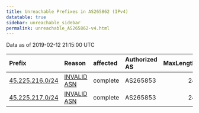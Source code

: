 ```yaml
---
title: Unreachable Prefixes in AS265862 (IPv4)
datatable: true
sidebar: unreachable_sidebar
permalink: unreachable_AS265862-v4.html
---
```


Data as of 2019-02-12 21:15:00 UTC


<div class="datatable-begin"></div>

| Prefix                                                   | Reason                                                                                                  | affected   | Authorized AS   |   MaxLength | Anchor                                         |   unreachable /24s |
|:---------------------------------------------------------|:--------------------------------------------------------------------------------------------------------|:-----------|:----------------|------------:|:-----------------------------------------------|-------------------:|
| [45.225.216.0/24](https://stat.ripe.net/45.225.216.0/24) | [INVALID ASN](https://rpki-validator.ripe.net/announcement-preview?asn=AS265862&prefix=45.225.216.0/24) | complete   | AS265853        |          24 | [LACNIC](unreachable_LACNIC_RPKI_Root-v4.html) |                  1 |
| [45.225.217.0/24](https://stat.ripe.net/45.225.217.0/24) | [INVALID ASN](https://rpki-validator.ripe.net/announcement-preview?asn=AS265862&prefix=45.225.217.0/24) | complete   | AS265853        |          24 | [LACNIC](unreachable_LACNIC_RPKI_Root-v4.html) |                  1 |

<div class="datatable-end"></div>